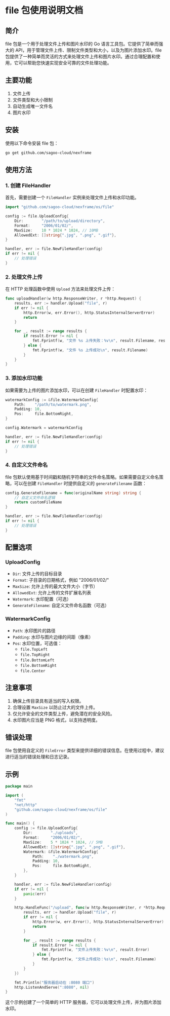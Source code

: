 # file 包使用说明文档

## 简介

file 包是一个用于处理文件上传和图片水印的 Go 语言工具包。它提供了简单而强大的 API，用于管理文件上传、限制文件类型和大小，以及为图片添加水印。file 包提供了一种简单而灵活的方式来处理文件上传和图片水印。通过合理配置和使用，它可以帮助您快速实现安全可靠的文件处理功能。

## 主要功能

1. 文件上传
2. 文件类型和大小限制
3. 自动生成唯一文件名
4. 图片水印

## 安装

使用以下命令安装 file 包：

```bash
go get github.com/sagoo-cloud/nexframe
```

## 使用方法

### 1. 创建 FileHandler

首先，需要创建一个 `FileHandler` 实例来处理文件上传和水印功能。

```go
import "github.com/sagoo-cloud/nexframe/os/file"

config := file.UploadConfig{
    Dir:        "/path/to/upload/directory",
    Format:     "2006/01/02/",
    MaxSize:    10 * 1024 * 1024, // 10MB
    AllowedExt: []string{".jpg", ".png", ".gif"},
}

handler, err := file.NewFileHandler(config)
if err != nil {
    // 处理错误
}
```

### 2. 处理文件上传

在 HTTP 处理函数中使用 `Upload` 方法来处理文件上传：

```go
func uploadHandler(w http.ResponseWriter, r *http.Request) {
    results, err := handler.Upload("file", r)
    if err != nil {
        http.Error(w, err.Error(), http.StatusInternalServerError)
        return
    }

    for _, result := range results {
        if result.Error != nil {
            fmt.Fprintf(w, "文件 %s 上传失败：%v\n", result.Filename, result.Error)
        } else {
            fmt.Fprintf(w, "文件 %s 上传成功\n", result.Filename)
        }
    }
}
```

### 3. 添加水印功能

如果需要为上传的图片添加水印，可以在创建 `FileHandler` 时配置水印：

```go
watermarkConfig := &file.WatermarkConfig{
    Path:    "/path/to/watermark.png",
    Padding: 10,
    Pos:     file.BottomRight,
}

config.Watermark = watermarkConfig

handler, err := file.NewFileHandler(config)
if err != nil {
    // 处理错误
}
```

### 4. 自定义文件命名

file 包默认使用基于时间戳和随机字符串的文件命名策略。如果需要自定义命名策略，可以在创建 `FileHandler` 时提供自定义的 `generateFilename` 函数：

```go
config.GenerateFilename = func(originalName string) string {
    // 自定义文件命名逻辑
    return customFileName
}

handler, err := file.NewFileHandler(config)
if err != nil {
    // 处理错误
}
```

## 配置选项

### UploadConfig

- `Dir`: 文件上传的目标目录
- `Format`: 子目录的日期格式，例如 "2006/01/02/"
- `MaxSize`: 允许上传的最大文件大小（字节）
- `AllowedExt`: 允许上传的文件扩展名列表
- `Watermark`: 水印配置（可选）
- `GenerateFilename`: 自定义文件命名函数（可选）

### WatermarkConfig

- `Path`: 水印图片的路径
- `Padding`: 水印与图片边缘的间距（像素）
- `Pos`: 水印位置，可选值：
  - `file.TopLeft`
  - `file.TopRight`
  - `file.BottomLeft`
  - `file.BottomRight`
  - `file.Center`

## 注意事项

1. 确保上传目录具有适当的写入权限。
2. 合理设置 `MaxSize` 以防止过大的文件上传。
3. 仅允许安全的文件类型上传，避免潜在的安全风险。
4. 水印图片应当是 PNG 格式，以支持透明度。

## 错误处理

file 包使用自定义的 `FileError` 类型来提供详细的错误信息。在使用过程中，建议进行适当的错误处理和日志记录。

## 示例

```go
package main

import (
    "fmt"
    "net/http"
    "github.com/sagoo-cloud/nexframe/os/file"
)

func main() {
    config := file.UploadConfig{
        Dir:        "./uploads",
        Format:     "2006/01/02/",
        MaxSize:    5 * 1024 * 1024, // 5MB
        AllowedExt: []string{".jpg", ".png", ".gif"},
        Watermark: &file.WatermarkConfig{
            Path:    "./watermark.png",
            Padding: 10,
            Pos:     file.BottomRight,
        },
    }

    handler, err := file.NewFileHandler(config)
    if err != nil {
        panic(err)
    }

    http.HandleFunc("/upload", func(w http.ResponseWriter, r *http.Request) {
        results, err := handler.Upload("file", r)
        if err != nil {
            http.Error(w, err.Error(), http.StatusInternalServerError)
            return
        }

        for _, result := range results {
            if result.Error != nil {
                fmt.Fprintf(w, "文件上传失败：%v\n", result.Error)
            } else {
                fmt.Fprintf(w, "文件上传成功：%s\n", result.Filename)
            }
        }
    })

    fmt.Println("服务器启动在 :8080 端口")
    http.ListenAndServe(":8080", nil)
}
```

这个示例创建了一个简单的 HTTP 服务器，它可以处理文件上传，并为图片添加水印。

## 
